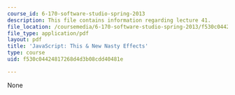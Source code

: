 ```yaml
---
course_id: 6-170-software-studio-spring-2013
description: This file contains information regarding lecture 41.
file_location: /coursemedia/6-170-software-studio-spring-2013/f530c04424817268d4d3b08cdd40481e_MIT6_170S13_41-java-nast.pdf
file_type: application/pdf
layout: pdf
title: 'JavaScript: This & New Nasty Effects'
type: course
uid: f530c04424817268d4d3b08cdd40481e

---
```

None